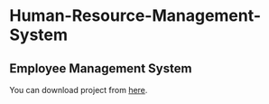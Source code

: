 # Human-Resource-Management-System
## Employee Management System
You can download project from [here](https://drive.google.com/file/d/1awgKyEdWPl9nAHAZlvvzCZOpqDsEVsC2/view?usp=sharing).
